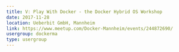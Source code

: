 ```yaml
---
title: V: Play With Docker - the Docker Hybrid OS Workshop
date: 2017-11-28
location: Ueberbit GmbH, Mannheim
link: https://www.meetup.com/Docker-Mannheim/events/244872690/
usergroup: dockerma
type: usergroup
---
```

